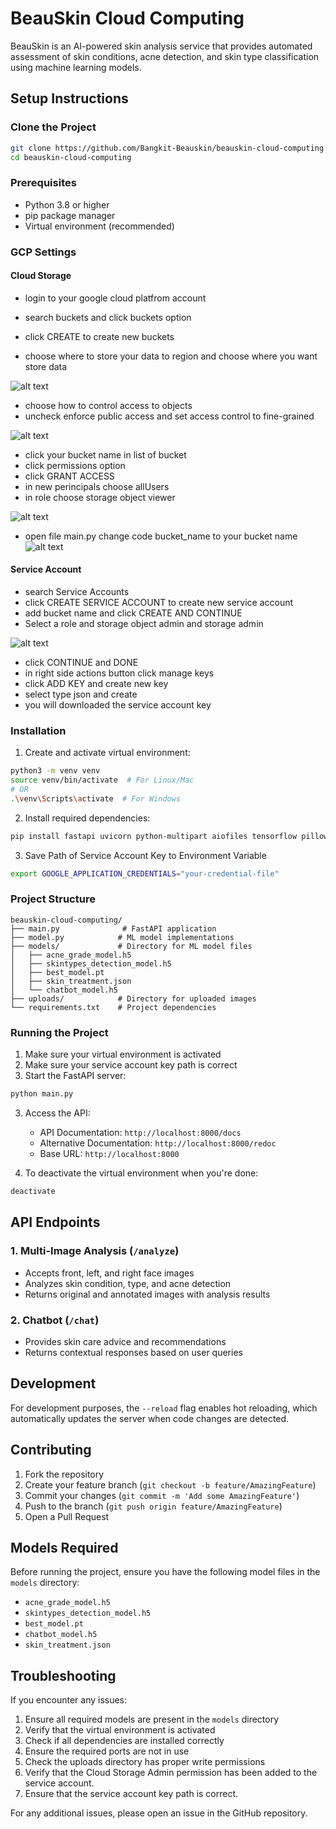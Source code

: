 # BeauSkin Cloud Computing

BeauSkin is an AI-powered skin analysis service that provides automated assessment of skin conditions, acne detection, and skin type classification using machine learning models.

## Setup Instructions

### Clone the Project

```bash
git clone https://github.com/Bangkit-Beauskin/beauskin-cloud-computing
cd beauskin-cloud-computing
```

### Prerequisites

- Python 3.8 or higher
- pip package manager
- Virtual environment (recommended)

### GCP Settings

#### Cloud Storage

- login to your google cloud platfrom account
- search buckets and click buckets option

- click CREATE to create new buckets
- choose where to store your data to region and choose where you want store data

![alt text](image-1.png)

- choose how to control access to objects
- uncheck enforce public access and set access control to fine-grained

![alt text](image.png)

- click your bucket name in list of bucket
- click permissions option
- click GRANT ACCESS
- in new perincipals choose allUsers
- in role choose storage object viewer

![alt text](image-2.png)

- open file main.py change code bucket_name to your bucket name
  ![alt text](image-4.png)

#### Service Account

- search Service Accounts
- click CREATE SERVICE ACCOUNT to create new service account
- add bucket name and click CREATE AND CONTINUE
- Select a role and storage object admin and storage admin

![alt text](image-3.png)

- click CONTINUE and DONE
- in right side actions button click manage keys
- click ADD KEY and create new key
- select type json and create
- you will downloaded the service account key

### Installation

1. Create and activate virtual environment:

```bash
python3 -m venv venv
source venv/bin/activate  # For Linux/Mac
# OR
.\venv\Scripts\activate  # For Windows
```

2. Install required dependencies:

```bash
pip install fastapi uvicorn python-multipart aiofiles tensorflow pillow ultralytics opencv-python-headless numpy tensorflow-cpu scikit-learn google-cloud-storage
```

3. Save Path of Service Account Key to Environment Variable

```bash
export GOOGLE_APPLICATION_CREDENTIALS="your-credential-file"
```

### Project Structure

```
beauskin-cloud-computing/
├── main.py              # FastAPI application
├── model.py            # ML model implementations
├── models/             # Directory for ML model files
│   ├── acne_grade_model.h5
│   ├── skintypes_detection_model.h5
│   ├── best_model.pt
│   ├── skin_treatment.json
│   └── chatbot_model.h5
├── uploads/            # Directory for uploaded images
└── requirements.txt    # Project dependencies
```

### Running the Project

1. Make sure your virtual environment is activated
2. Make sure your service account key path is correct
3. Start the FastAPI server:

```bash
python main.py
```

3. Access the API:

   - API Documentation: `http://localhost:8000/docs`
   - Alternative Documentation: `http://localhost:8000/redoc`
   - Base URL: `http://localhost:8000`

4. To deactivate the virtual environment when you're done:

```bash
deactivate
```

## API Endpoints

### 1. Multi-Image Analysis (`/analyze`)

- Accepts front, left, and right face images
- Analyzes skin condition, type, and acne detection
- Returns original and annotated images with analysis results

### 2. Chatbot (`/chat`)

- Provides skin care advice and recommendations
- Returns contextual responses based on user queries

## Development

For development purposes, the `--reload` flag enables hot reloading, which automatically updates the server when code changes are detected.

## Contributing

1. Fork the repository
2. Create your feature branch (`git checkout -b feature/AmazingFeature`)
3. Commit your changes (`git commit -m 'Add some AmazingFeature'`)
4. Push to the branch (`git push origin feature/AmazingFeature`)
5. Open a Pull Request

## Models Required

Before running the project, ensure you have the following model files in the `models` directory:

- `acne_grade_model.h5`
- `skintypes_detection_model.h5`
- `best_model.pt`
- `chatbot_model.h5`
- `skin_treatment.json`

## Troubleshooting

If you encounter any issues:

1. Ensure all required models are present in the `models` directory
2. Verify that the virtual environment is activated
3. Check if all dependencies are installed correctly
4. Ensure the required ports are not in use
5. Check the uploads directory has proper write permissions
6. Verify that the Cloud Storage Admin permission has been added to the service account.
7. Ensure that the service account key path is correct.

For any additional issues, please open an issue in the GitHub repository.
